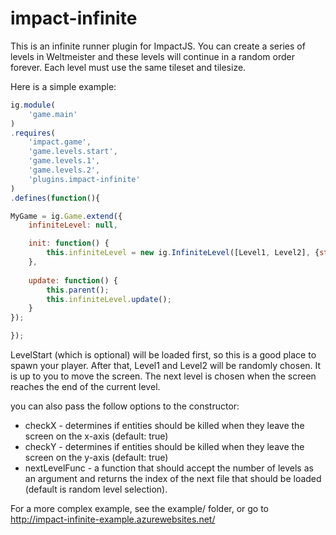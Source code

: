 impact-infinite
===============

This is an infinite runner plugin for ImpactJS.
You can create a series of levels in Weltmeister and these levels will continue in a random order forever.
Each level must use the same tileset and tilesize.

Here is a simple example:

```javascript
ig.module( 
    'game.main' 
)
.requires(
    'impact.game',
    'game.levels.start',
    'game.levels.1',
    'game.levels.2',
    'plugins.impact-infinite'
)
.defines(function(){

MyGame = ig.Game.extend({
    infiniteLevel: null,

    init: function() {
        this.infiniteLevel = new ig.InfiniteLevel([Level1, Level2], {start: LevelStart});
    },
    
    update: function() {
        this.parent();
        this.infiniteLevel.update();
    }
});

});
```

LevelStart (which is optional) will be loaded first, so this is a good place to spawn your player.
After that, Level1 and Level2 will be randomly chosen.
It is up to you to move the screen.  The next level is chosen when the screen reaches the end of the current level.

you can also pass the follow options to the constructor:
* checkX - determines if entities should be killed when they leave the screen on the x-axis (default: true)
* checkY - determines if entities should be killed when they leave the screen on the y-axis (default: true)
* nextLevelFunc - a function that should accept the number of levels as an argument and returns the index of the next file that should be loaded (default is random level selection).

For a more complex example, see the example/ folder, or go to http://impact-infinite-example.azurewebsites.net/
